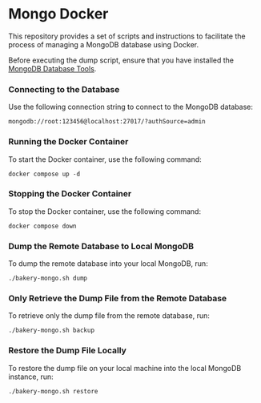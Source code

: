 # Mongo Docker

This repository provides a set of scripts and instructions to facilitate the process of managing a MongoDB database using Docker.

Before executing the dump script, ensure that you have installed the [MongoDB Database Tools](https://www.mongodb.com/docs/database-tools/installation/installation/).

### Connecting to the Database
Use the following connection string to connect to the MongoDB database:
```
mongodb://root:123456@localhost:27017/?authSource=admin
```

### Running the Docker Container
To start the Docker container, use the following command:
```
docker compose up -d
```

### Stopping the Docker Container
To stop the Docker container, use the following command:
```
docker compose down
```

### Dump the Remote Database to Local MongoDB
To dump the remote database into your local MongoDB, run:
```
./bakery-mongo.sh dump
```

### Only Retrieve the Dump File from the Remote Database
To retrieve only the dump file from the remote database, run:
```
./bakery-mongo.sh backup
```

### Restore the Dump File Locally
To restore the dump file on your local machine into the local MongoDB instance, run:
```
./bakery-mongo.sh restore
```
